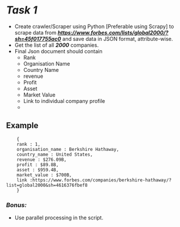 # *Task 1*
* Create crawler/Scraper using Python [Preferable using Scrapy] to scrape data from ***https://www.forbes.com/lists/global2000/?sh=45f017755ac0*** and save data in JSON format, attribute-wise.
* Get the list of all ***2000*** companies.
* Final Json document should contain
    * Rank
    * Organisation Name
    * Country Name
    * revenue
    * Profit
    * Asset
    * Market Value
    * Link to individual company profile
    * 
## Example
```
    {
    rank : 1,
    organisation_name : Berkshire Hathaway,
    country_name : United States,
    revenue : $276.09B,
    profit : $89.8B,
    asset : $959.4B,
    market_value : $700B,
    link :https://www.forbes.com/companies/berkshire-hathaway/?list=global2000&sh=4616376fbef8
    }
```
### *Bonus:*
* Use parallel processing in the script.
